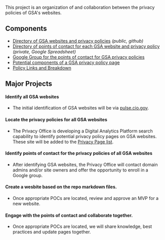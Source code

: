 This project is an organization of and collaboration between the privacy policies of GSA's websites.  

## Components
* [Directory of GSA websites and privacy policies](https://github.com/GSA/privacy-pages/blob/master/projects/tracker.csv) _(public, github)_
* [Directory of points of contact for each GSA website and privacy policy](https://docs.google.com/spreadsheets/d/1b3MhQp_OSDZZfxCd-0iiwv6ys-vzV5xnsDMzUdvHhSQ/edit#gid=0) _(private, Google Spreadsheet)_
* [Google Group for the points of contact for GSA privacy policies](https://groups.google.com/a/gsa.gov/forum/#!forum/privacy-policy-poc)
* [Potential components of a GSA privacy policy page](https://github.com/GSA/privacy-pages/blob/master/documents/components.md)
* [Policy Links and Breakdown](https://github.com/GSA/privacy-pages/blob/master/documents/policy-links-breakdown.md)

## Major Projects

#### Identify all GSA websites

* The initial identification of GSA websites will be via [pulse.cio.gov](https://pulse.cio.gov/).

#### Locate the privacy policies for all GSA websites

* The Privacy Office is developing a Digital Analytics Platform search capability to identify potential privacy policy pages on GSA websites.  These site will be added to the [Privacy Page list](https://docs.google.com/spreadsheets/d/1b3MhQp_OSDZZfxCd-0iiwv6ys-vzV5xnsDMzUdvHhSQ/edit#gid=0).

#### Identify points of contact for the privacy policies of all GSA websites

* After identifying GSA websites, the Privacy Office will contact domain admins and/or site owners and offer the opportunity to enroll in a Google group.

#### Create a wesbite based on the repo markdown files.  

* Once appropriate POCs are located, review and approve an MVP for a new website.


#### Engage with the points of contact and collaborate together.  

* Once appropriate POCs are located, we will share knowledge, best practices and update pages together.
